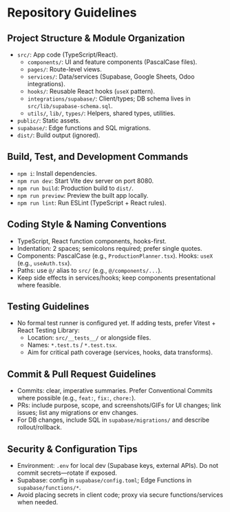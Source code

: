 # Repository Guidelines

## Project Structure & Module Organization
- `src/`: App code (TypeScript/React).
  - `components/`: UI and feature components (PascalCase files).
  - `pages/`: Route-level views.
  - `services/`: Data/services (Supabase, Google Sheets, Odoo integrations).
  - `hooks/`: Reusable React hooks (`useX` pattern).
  - `integrations/supabase/`: Client/types; DB schema lives in `src/lib/supabase-schema.sql`.
  - `utils/`, `lib/`, `types/`: Helpers, shared types, utilities.
- `public/`: Static assets.
- `supabase/`: Edge functions and SQL migrations.
- `dist/`: Build output (ignored).

## Build, Test, and Development Commands
- `npm i`: Install dependencies.
- `npm run dev`: Start Vite dev server on port 8080.
- `npm run build`: Production build to `dist/`.
- `npm run preview`: Preview the built app locally.
- `npm run lint`: Run ESLint (TypeScript + React rules).

## Coding Style & Naming Conventions
- TypeScript, React function components, hooks-first.
- Indentation: 2 spaces; semicolons required; prefer single quotes.
- Components: PascalCase (e.g., `ProductionPlanner.tsx`). Hooks: `useX` (e.g., `useAuth.tsx`).
- Paths: use `@/` alias to `src/` (e.g., `@/components/...`).
- Keep side effects in services/hooks; keep components presentational where feasible.

## Testing Guidelines
- No formal test runner is configured yet. If adding tests, prefer Vitest + React Testing Library:
  - Location: `src/__tests__/` or alongside files.
  - Names: `*.test.ts` / `*.test.tsx`.
  - Aim for critical path coverage (services, hooks, data transforms).

## Commit & Pull Request Guidelines
- Commits: clear, imperative summaries. Prefer Conventional Commits where possible (e.g., `feat:`, `fix:`, `chore:`).
- PRs: include purpose, scope, and screenshots/GIFs for UI changes; link issues; list any migrations or env changes.
- For DB changes, include SQL in `supabase/migrations/` and describe rollout/rollback.

## Security & Configuration Tips
- Environment: `.env` for local dev (Supabase keys, external APIs). Do not commit secrets—rotate if exposed.
- Supabase: config in `supabase/config.toml`; Edge Functions in `supabase/functions/*`.
- Avoid placing secrets in client code; proxy via secure functions/services when needed.
